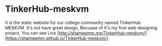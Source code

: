 # TinkerHub-meskvm
It is the static website for our college community named TinkerHub MESKVM.
It's not have great design, Becuase of it's my first web designing project.
You can see Live [http://shameemm.me/TinkerHub-meskvm/](https://shameemm.github.io/TinkerHub-meskvm/)

